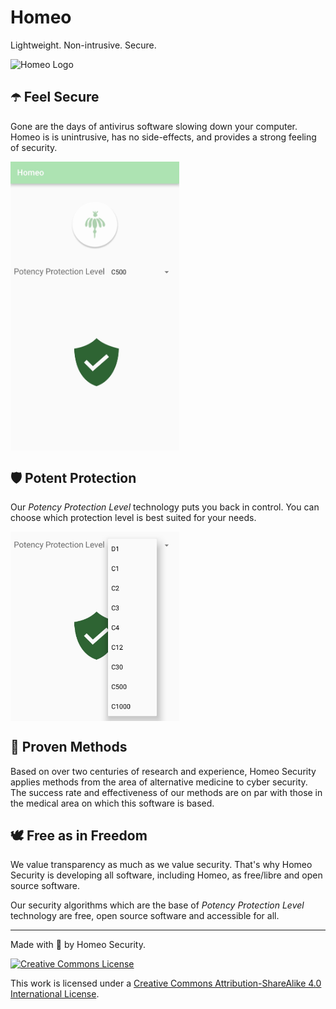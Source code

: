 # Homeo

Lightweight. Non-intrusive. Secure.

![Homeo Logo](https://i.imgur.com/9twKe3z.png)

## ☂️ Feel Secure 

Gone are the days of antivirus software slowing down your computer. Homeo is is unintrusive, has no side-effects, and provides a strong feeling of security.

<img src="https://github.com/Gigi33/Homeo/raw/master/screenshots/homeo.jpg" align="center" height="462.5" width="270">

## 🛡️ Potent Protection

Our *Potency Protection Level* technology puts you back in control. You can choose which protection level is best suited for your needs.

<img src="https://github.com/Gigi33/Homeo/raw/master/screenshots/pplvl.jpg" align="center" height="302.75" width="270">

## 💮 Proven Methods

Based on over two centuries of research and experience, Homeo Security applies methods from the area of alternative medicine to cyber security. The success rate and effectiveness of our methods are on par with those in the medical area on which this software is based.

## 🕊️ Free as in Freedom

We value transparency as much as we value security. That's why Homeo Security is developing all software, including Homeo, as free/libre and open source software.

Our security algorithms which are the base of *Potency Protection Level* technology are free, open source software and accessible for all.

----

Made with 🌿 by Homeo Security.

<a rel="license" href="http://creativecommons.org/licenses/by-sa/4.0/"><img alt="Creative Commons License" style="border-width:0" src="https://i.creativecommons.org/l/by-sa/4.0/88x31.png" /></a>

This work is licensed under a <a rel="license" href="http://creativecommons.org/licenses/by-sa/4.0/">Creative Commons Attribution-ShareAlike 4.0 International License</a>.